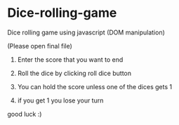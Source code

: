 # Dice-rolling-game
Dice rolling game using javascript (DOM manipulation)

(Please open final file)

1) Enter the score that you want to end

2) Roll the dice by clicking roll dice button

3) You can hold the score unless one of the dices gets 1

4) if you get 1 you lose your turn

good luck :)
